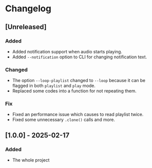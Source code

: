 # Changelog
## [Unreleased]
### Added
- Added notification support when audio starts playing.
- Added `--notification` option to CLI for changing notification text.

### Changed
- The option `--loop-playlist` changed to `--loop` because it can be flagged in both `playlist` and `play` mode.
- Replaced some codes into a function for not repeating them.

### Fix
- Fixed an performance issue which causes to read playlist twice.
- Fixed some unnecessary `.clone()` calls and more.

## [1.0.0] - 2025-02-17
### Added
- The whole project
